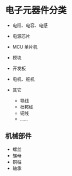 # 电子元器件分类

- 电阻、电容、电感
- 电源芯片
- MCU 单片机
- 模块
- 开发板
- 电机、舵机



- 其它
    - 导线
    - 杜邦线
    - 铜线
    - ……

## 机械部件

- 螺丝
- 螺母
- 铜柱
- 轴承